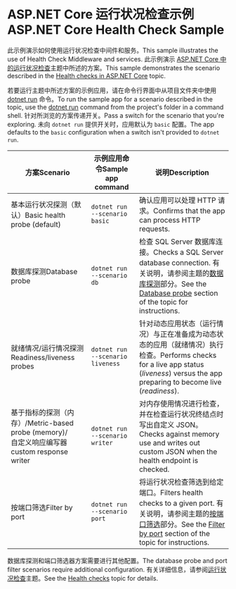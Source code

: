# <a name="aspnet-core-health-check-sample"></a><span data-ttu-id="96412-101">ASP.NET Core 运行状况检查示例</span><span class="sxs-lookup"><span data-stu-id="96412-101">ASP.NET Core Health Check Sample</span></span>

<span data-ttu-id="96412-102">此示例演示如何使用运行状况检查中间件和服务。</span><span class="sxs-lookup"><span data-stu-id="96412-102">This sample illustrates the use of Health Check Middleware and services.</span></span> <span data-ttu-id="96412-103">此示例演示 [ASP.NET Core 中的运行状况检查](https://docs.microsoft.com/aspnet/core/host-and-deploy/health-checks)主题中所述的方案。</span><span class="sxs-lookup"><span data-stu-id="96412-103">This sample demonstrates the scenario described in the [Health checks in ASP.NET Core](https://docs.microsoft.com/aspnet/core/host-and-deploy/health-checks) topic.</span></span>

<span data-ttu-id="96412-104">若要运行主题中所述方案的示例应用，请在命令行界面中从项目文件夹中使用 [dotnet run](https://docs.microsoft.com/dotnet/core/tools/dotnet-run) 命令。</span><span class="sxs-lookup"><span data-stu-id="96412-104">To run the sample app for a scenario described in the topic, use the [dotnet run](https://docs.microsoft.com/dotnet/core/tools/dotnet-run) command from the project's folder in a command shell.</span></span> <span data-ttu-id="96412-105">针对所浏览的方案传递开关。</span><span class="sxs-lookup"><span data-stu-id="96412-105">Pass a switch for the scenario that you're exploring.</span></span> <span data-ttu-id="96412-106">未向 `dotnet run` 提供开关时，应用默认为 `basic` 配置。</span><span class="sxs-lookup"><span data-stu-id="96412-106">The app defaults to the `basic` configuration when a switch isn't provided to `dotnet run`.</span></span>

| <span data-ttu-id="96412-107">方案</span><span class="sxs-lookup"><span data-stu-id="96412-107">Scenario</span></span>                                               | <span data-ttu-id="96412-108">示例应用命令</span><span class="sxs-lookup"><span data-stu-id="96412-108">Sample app command</span></span>               | <span data-ttu-id="96412-109">说明</span><span class="sxs-lookup"><span data-stu-id="96412-109">Description</span></span> |
| ------------------------------------------------------ | -------------------------------- | ----------- |
| <span data-ttu-id="96412-110">基本运行状况探测（默认）</span><span class="sxs-lookup"><span data-stu-id="96412-110">Basic health probe (default)</span></span>                           | `dotnet run --scenario basic`    | <span data-ttu-id="96412-111">确认应用可以处理 HTTP 请求。</span><span class="sxs-lookup"><span data-stu-id="96412-111">Confirms that the app can process HTTP requests.</span></span> |
| <span data-ttu-id="96412-112">数据库探测</span><span class="sxs-lookup"><span data-stu-id="96412-112">Database probe</span></span>                                         | `dotnet run --scenario db`       | <span data-ttu-id="96412-113">检查 SQL Server 数据库连接。</span><span class="sxs-lookup"><span data-stu-id="96412-113">Checks a SQL Server database connection.</span></span> <span data-ttu-id="96412-114">有关说明，请参阅主题的[数据库探测](https://docs.microsoft.com/aspnet/core/host-and-deploy/health-checks#database-probe)部分。</span><span class="sxs-lookup"><span data-stu-id="96412-114">See the [Database probe](https://docs.microsoft.com/aspnet/core/host-and-deploy/health-checks#database-probe) section of the topic for instructions.</span></span> |
| <span data-ttu-id="96412-115">就绪情况/运行情况探测</span><span class="sxs-lookup"><span data-stu-id="96412-115">Readiness/liveness probes</span></span>                              | `dotnet run --scenario liveness` | <span data-ttu-id="96412-116">针对动态应用状态（运行情况）与正在准备成为动态状态的应用（就绪情况）执行检查。</span><span class="sxs-lookup"><span data-stu-id="96412-116">Performs checks for a live app status (*liveness*) versus the app preparing to become live (*readiness*).</span></span> |
| <span data-ttu-id="96412-117">基于指标的探测（内存）/</span><span class="sxs-lookup"><span data-stu-id="96412-117">Metric-based probe (memory)/</span></span><br><span data-ttu-id="96412-118">自定义响应编写器</span><span class="sxs-lookup"><span data-stu-id="96412-118">custom response writer</span></span> | `dotnet run --scenario writer`   | <span data-ttu-id="96412-119">对内存使用情况进行检查，并在检查运行状况终结点时写出自定义 JSON。</span><span class="sxs-lookup"><span data-stu-id="96412-119">Checks against memory use and writes out custom JSON when the health endpoint is checked.</span></span> |
| <span data-ttu-id="96412-120">按端口筛选</span><span class="sxs-lookup"><span data-stu-id="96412-120">Filter by port</span></span>                                         | `dotnet run --scenario port`     | <span data-ttu-id="96412-121">将运行状况检查筛选到给定端口。</span><span class="sxs-lookup"><span data-stu-id="96412-121">Filters health checks to a given port.</span></span> <span data-ttu-id="96412-122">有关说明，请参阅主题的[按端口筛选](https://docs.microsoft.com/aspnet/core/host-and-deploy/health-checks#filter-by-port)部分。</span><span class="sxs-lookup"><span data-stu-id="96412-122">See the [Filter by port](https://docs.microsoft.com/aspnet/core/host-and-deploy/health-checks#filter-by-port) section of the topic for instructions.</span></span> |

<span data-ttu-id="96412-123">数据库探测和端口筛选器方案需要进行其他配置。</span><span class="sxs-lookup"><span data-stu-id="96412-123">The database probe and port filter scenarios require additional configuration.</span></span> <span data-ttu-id="96412-124">有关详细信息，请参阅[运行状况检查](https://docs.microsoft.com/aspnet/core/host-and-deploy/health-checks)主题。</span><span class="sxs-lookup"><span data-stu-id="96412-124">See the [Health checks](https://docs.microsoft.com/aspnet/core/host-and-deploy/health-checks) topic for details.</span></span>

